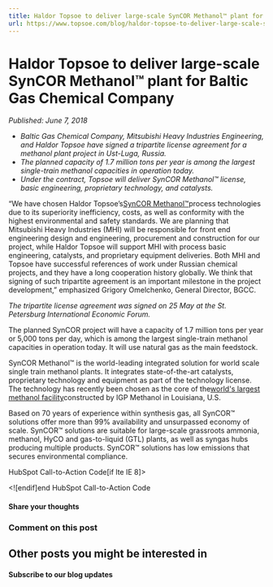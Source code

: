 ```yaml
---
title: Haldor Topsoe to deliver large-scale SynCOR Methanol™ plant for Baltic Gas Chemical Company
url: https://www.topsoe.com/blog/haldor-topsoe-to-deliver-large-scale-syncor-methanol-plant-for-baltic-gas-chemical-company#main-content
---
```


# Haldor Topsoe to deliver large-scale SynCOR Methanol™ plant for Baltic Gas Chemical Company

*Published: June 7, 2018*

- *Baltic Gas Chemical Company, Mitsubishi Heavy Industries Engineering, and Haldor Topsoe have signed a tripartite license agreement for a methanol plant project in Ust-Luga, Russia.*
- *The planned capacity of 1.7 million tons per year is among the largest single-train methanol capacities in operation today.*
- *Under the contract, Topsoe will deliver SynCOR Methanol™ license, basic engineering, proprietary technology, and catalysts.*

“We have chosen Haldor Topsoe’s[SynCOR Methanol™](https://www.topsoe.com/products/equipment/syncortm-autothermal-reformer-atr)process technologies due to its superiority inefficiency, costs, as well as conformity with the highest environmental and safety standards. We are planning that Mitsubishi Heavy Industries (MHI) will be responsible for front end engineering design and engineering, procurement and construction for our project, while Haldor Topsoe will support MHI with process basic engineering, catalysts, and proprietary equipment deliveries. Both MHI and Topsoe have successful references of work under Russian chemical projects, and they have a long cooperation history globally. We think that signing of such tripartite agreement is an important milestone in the project development,” emphasized Grigory Omelchenko, General Director, BGCC.

*The tripartite license agreement was signed on 25 May at the St. Petersburg International Economic Forum.*

The planned SynCOR project will have a capacity of 1.7 million tons per year or 5,000 tons per day, which is among the largest single-train methanol capacities in operation today. It will use natural gas as the main feedstock.

SynCOR Methanol™ is the world-leading integrated solution for world scale single train methanol plants. It integrates state-of-the-art catalysts, proprietary technology and equipment as part of the technology license. The technology has recently been chosen as the core of the[world's largest methanol facility](/topsoe-chosen-as-technology-licensor-of-the-worlds-largest-methanol-facility)constructed by IGP Methanol in Louisiana, U.S.

Based on 70 years of experience within synthesis gas, all SynCOR™ solutions offer more than 99% availability and unsurpassed economy of scale. SynCOR™ solutions are suitable for large-scale grassroots ammonia, methanol, HyCO and gas-to-liquid (GTL) plants, as well as syngas hubs producing multiple products. SynCOR™ solutions has low emissions that secures environmental compliance.

HubSpot Call-to-Action Code[if lte IE 8]><div id="hs-cta-ie-element"></div><![endif][](https://cta-redirect.hubspot.com/cta/redirect/2115834/7a94fb27-7f73-4264-9406-6e2166f8b929)end HubSpot Call-to-Action Code

#### Share your thoughts

### Comment on this post

## Other posts you might be interested in

#### Subscribe to our blog updates